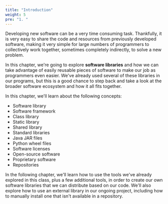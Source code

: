 ```yaml
---
title: "Introduction"
weight: 5
pre: "1. "
---
```


Developing new software can be a very time consuming task. Thankfully, it is very easy to share the code and resources from previously developed software, making it very simple for large numbers of programmers to collectively work together, sometimes completely indirectly, to solve a new problem. 

In this chapter, we're going to explore **software libraries** and how we can take advantage of easily reusable pieces of software to make our job as programmers even easier. We've already used several of these libraries in our programs, but this is a good chance to step back and take a look at the broader software ecosystem and how it all fits together. 

In this chapter, we'll learn about the following concepts:

* Software library
* Software framework
* Class library
* Static library
* Shared library
* Standard libraries
* Java JAR files
* Python wheel files
* Software licenses
* Open-source software
* Proprietary software
* Repositories

In the following chapter, we'll learn how to use the tools we've already explored in this class, plus a few additional tools, in order to create our own software libraries that we can distribute based on our code. We'll also explore how to use an external library in our ongoing project, including how to manually install one that isn't available in a repository.
